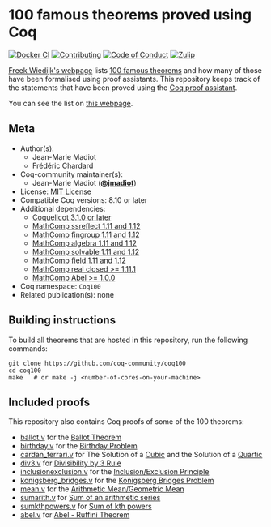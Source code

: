 <!---
This file was generated from `meta.yml`, please do not edit manually.
Follow the instructions on https://github.com/coq-community/templates to regenerate.
--->
# 100 famous theorems proved using Coq

[![Docker CI][docker-action-shield]][docker-action-link]
[![Contributing][contributing-shield]][contributing-link]
[![Code of Conduct][conduct-shield]][conduct-link]
[![Zulip][zulip-shield]][zulip-link]

[docker-action-shield]: https://github.com/coq-community/coq100/workflows/Docker%20CI/badge.svg?branch=master
[docker-action-link]: https://github.com/coq-community/coq100/actions?query=workflow:"Docker%20CI"

[contributing-shield]: https://img.shields.io/badge/contributions-welcome-%23f7931e.svg
[contributing-link]: https://github.com/coq-community/manifesto/blob/master/CONTRIBUTING.md

[conduct-shield]: https://img.shields.io/badge/%E2%9D%A4-code%20of%20conduct-%23f15a24.svg
[conduct-link]: https://github.com/coq-community/manifesto/blob/master/CODE_OF_CONDUCT.md

[zulip-shield]: https://img.shields.io/badge/chat-on%20zulip-%23c1272d.svg
[zulip-link]: https://coq.zulipchat.com/#narrow/stream/237663-coq-community-devs.20.26.20users



[Freek Wiedijk's webpage](http://www.cs.ru.nl/~freek/100/) lists
[100 famous theorems](http://pirate.shu.edu/~kahlnath/Top100.html)
and how many of those have been formalised using proof assistants.
This repository keeps track of the statements that have been proved
using the [Coq proof assistant](https://coq.inria.fr/).

You can see the list on [this webpage](https://madiot.fr/coq100).

## Meta

- Author(s):
  - Jean-Marie Madiot
  - Frédéric Chardard
- Coq-community maintainer(s):
  - Jean-Marie Madiot ([**@jmadiot**](https://github.com/jmadiot))
- License: [MIT License](LICENSE)
- Compatible Coq versions: 8.10 or later
- Additional dependencies:
  - [Coquelicot 3.1.0 or later](http://coquelicot.saclay.inria.fr)
  - [MathComp ssreflect 1.11 and 1.12](https://math-comp.github.io)
  - [MathComp fingroup 1.11 and 1.12](https://math-comp.github.io)
  - [MathComp algebra 1.11 and 1.12](https://math-comp.github.io)
  - [MathComp solvable 1.11 and 1.12](https://math-comp.github.io)
  - [MathComp field 1.11 and 1.12](https://math-comp.github.io)
  - [MathComp real closed >= 1.11.1](https://github.com/math-comp/real-closed)
  - [MathComp Abel >= 1.0.0](https://github.com/math-comp/abel)
- Coq namespace: `Coq100`
- Related publication(s): none

## Building instructions

To build all theorems that are hosted in this repository,
run the following commands:

``` shell
git clone https://github.com/coq-community/coq100
cd coq100
make   # or make -j <number-of-cores-on-your-machine>
```

## Included proofs

This repository also contains Coq proofs of some of the 100 theorems:
- [ballot.v](ballot.v) for the [Ballot Theorem](https://en.wikipedia.org/wiki/Bertrand%27s_ballot_theorem)
- [birthday.v](birthday.v) for the [Birthday Problem](https://en.wikipedia.org/wiki/Birthday_problem)
- [cardan_ferrari.v](cardan_ferrari.v) for The Solution of a [Cubic](https://en.wikipedia.org/wiki/Cubic_equation) and the Solution of a [Quartic](https://en.wikipedia.org/wiki/Quartic_equation)
- [div3.v](div3.v) for [Divisibility by 3 Rule](https://en.wikipedia.org/wiki/Divisibility_rule#Divisibility_by_3_or_9)
- [inclusionexclusion.v](inclusionexclusion.v) for the [Inclusion/Exclusion Principle](https://en.wikipedia.org/wiki/Inclusion%E2%80%93exclusion_principle#Statement)
- [konigsberg_bridges.v](konigsberg_bridges.v) for the [Konigsberg Bridges Problem](https://en.wikipedia.org/wiki/Seven_Bridges_of_K%C3%B6nigsberg)
- [mean.v](mean.v) for the [Arithmetic Mean/Geometric Mean](https://en.wikipedia.org/wiki/Inequality_of_arithmetic_and_geometric_means#The_inequality)
- [sumarith.v](sumarith.v) for [Sum of an arithmetic series](https://en.wikipedia.org/wiki/Arithmetic_progression#Sum)
- [sumkthpowers.v](sumkthpowers.v) for [Sum of kth powers](https://en.wikipedia.org/wiki/Bernoulli_polynomials#Sums_of_pth_powers)
- [abel.v](avel.v) for [Abel - Ruffini Theorem](https://en.wikipedia.org/wiki/Abel%E2%80%93Ruffini_theorem)

